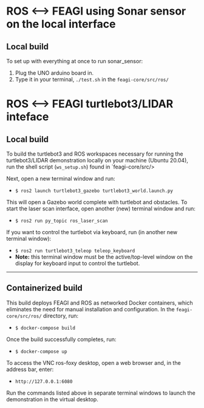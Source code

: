 # ROS <--> FEAGI using Sonar sensor on the local interface
## Local build
To set up with everything at once to run sonar_sensor:
1) Plug the UNO arduino board in.
2) Type it in your terminal, `./test.sh` in the `feagi-core/src/ros/`

# ROS <--> FEAGI turtlebot3/LIDAR inteface

## **Local build**

To build the turtlebot3 and ROS workspaces necessary for running the turtlebot3/LIDAR demonstration locally on your machine (Ubuntu 20.04), run the shell script (`ws_setup.sh`) found in `feagi-core/src/>

Next, open a new terminal window and run:
- `$ ros2 launch turtlebot3_gazebo turtlebot3_world.launch.py`

This will open a Gazebo world complete with turtlebot and obstacles. To start the laser scan interface, open another (new) terminal window and run:
- `$ ros2 run py_topic ros_laser_scan`

If you want to control the turtlebot via keyboard, run (in another new terminal window):
- `$ ros2 run turtlebot3_teleop teleop_keyboard`
- **Note:** this terminal window must be the active/top-level window on the display for keyboard input to control the turtlebot.
___
## **Containerized build**

This build deploys FEAGI and ROS as networked Docker containers, which eliminates the need for manual installation and configuration. In the `feagi-core/src/ros/` directory, run:
- `$ docker-compose build`

Once the build successfully completes, run:
- `$ docker-compose up`

To access the VNC ros-foxy desktop, open a web browser and, in the address bar, enter:
- `http://127.0.0.1:6080`

Run the commands listed above in separate terminal windows to launch the demonstration in the virtual desktop.
